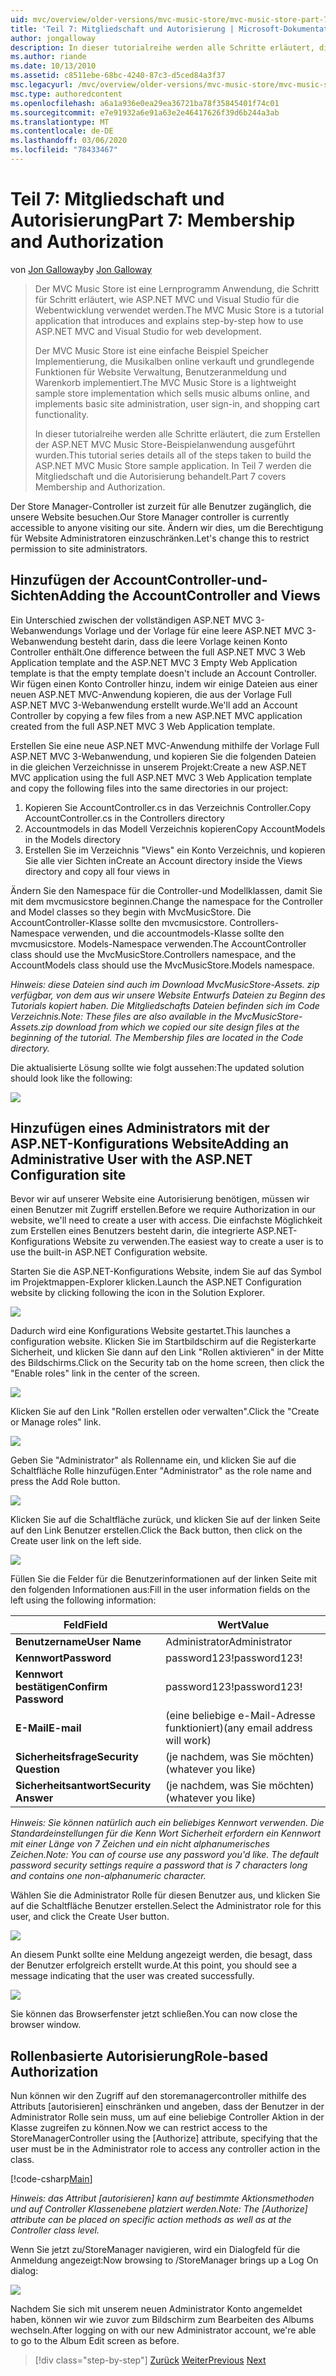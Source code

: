 ```yaml
---
uid: mvc/overview/older-versions/mvc-music-store/mvc-music-store-part-7
title: 'Teil 7: Mitgliedschaft und Autorisierung | Microsoft-Dokumentation'
author: jongalloway
description: In dieser tutorialreihe werden alle Schritte erläutert, die zum Erstellen der ASP.NET MVC Music Store-Beispielanwendung ausgeführt wurden. In Teil 7 werden die Mitgliedschaft und die Autorisierung behandelt.
ms.author: riande
ms.date: 10/13/2010
ms.assetid: c8511ebe-68bc-4240-87c3-d5ced84a3f37
msc.legacyurl: /mvc/overview/older-versions/mvc-music-store/mvc-music-store-part-7
msc.type: authoredcontent
ms.openlocfilehash: a6a1a936e0ea29ea36721ba78f35845401f74c01
ms.sourcegitcommit: e7e91932a6e91a63e2e46417626f39d6b244a3ab
ms.translationtype: MT
ms.contentlocale: de-DE
ms.lasthandoff: 03/06/2020
ms.locfileid: "78433467"
---
```

# <a name="part-7-membership-and-authorization"></a><span data-ttu-id="6a46b-104">Teil 7: Mitgliedschaft und Autorisierung</span><span class="sxs-lookup"><span data-stu-id="6a46b-104">Part 7: Membership and Authorization</span></span>

<span data-ttu-id="6a46b-105">von [Jon Galloway](https://github.com/jongalloway)</span><span class="sxs-lookup"><span data-stu-id="6a46b-105">by [Jon Galloway](https://github.com/jongalloway)</span></span>

> <span data-ttu-id="6a46b-106">Der MVC Music Store ist eine Lernprogramm Anwendung, die Schritt für Schritt erläutert, wie ASP.NET MVC und Visual Studio für die Webentwicklung verwendet werden.</span><span class="sxs-lookup"><span data-stu-id="6a46b-106">The MVC Music Store is a tutorial application that introduces and explains step-by-step how to use ASP.NET MVC and Visual Studio for web development.</span></span>  
>   
> <span data-ttu-id="6a46b-107">Der MVC Music Store ist eine einfache Beispiel Speicher Implementierung, die Musikalben online verkauft und grundlegende Funktionen für Website Verwaltung, Benutzeranmeldung und Warenkorb implementiert.</span><span class="sxs-lookup"><span data-stu-id="6a46b-107">The MVC Music Store is a lightweight sample store implementation which sells music albums online, and implements basic site administration, user sign-in, and shopping cart functionality.</span></span>  
>   
> <span data-ttu-id="6a46b-108">In dieser tutorialreihe werden alle Schritte erläutert, die zum Erstellen der ASP.NET MVC Music Store-Beispielanwendung ausgeführt wurden.</span><span class="sxs-lookup"><span data-stu-id="6a46b-108">This tutorial series details all of the steps taken to build the ASP.NET MVC Music Store sample application.</span></span> <span data-ttu-id="6a46b-109">In Teil 7 werden die Mitgliedschaft und die Autorisierung behandelt.</span><span class="sxs-lookup"><span data-stu-id="6a46b-109">Part 7 covers Membership and Authorization.</span></span>

<span data-ttu-id="6a46b-110">Der Store Manager-Controller ist zurzeit für alle Benutzer zugänglich, die unsere Website besuchen.</span><span class="sxs-lookup"><span data-stu-id="6a46b-110">Our Store Manager controller is currently accessible to anyone visiting our site.</span></span> <span data-ttu-id="6a46b-111">Ändern wir dies, um die Berechtigung für Website Administratoren einzuschränken.</span><span class="sxs-lookup"><span data-stu-id="6a46b-111">Let's change this to restrict permission to site administrators.</span></span>

## <a name="adding-the-accountcontroller-and-views"></a><span data-ttu-id="6a46b-112">Hinzufügen der AccountController-und-Sichten</span><span class="sxs-lookup"><span data-stu-id="6a46b-112">Adding the AccountController and Views</span></span>

<span data-ttu-id="6a46b-113">Ein Unterschied zwischen der vollständigen ASP.NET MVC 3-Webanwendungs Vorlage und der Vorlage für eine leere ASP.NET MVC 3-Webanwendung besteht darin, dass die leere Vorlage keinen Konto Controller enthält.</span><span class="sxs-lookup"><span data-stu-id="6a46b-113">One difference between the full ASP.NET MVC 3 Web Application template and the ASP.NET MVC 3 Empty Web Application template is that the empty template doesn't include an Account Controller.</span></span> <span data-ttu-id="6a46b-114">Wir fügen einen Konto Controller hinzu, indem wir einige Dateien aus einer neuen ASP.NET MVC-Anwendung kopieren, die aus der Vorlage Full ASP.NET MVC 3-Webanwendung erstellt wurde.</span><span class="sxs-lookup"><span data-stu-id="6a46b-114">We'll add an Account Controller by copying a few files from a new ASP.NET MVC application created from the full ASP.NET MVC 3 Web Application template.</span></span>

<span data-ttu-id="6a46b-115">Erstellen Sie eine neue ASP.NET MVC-Anwendung mithilfe der Vorlage Full ASP.NET MVC 3-Webanwendung, und kopieren Sie die folgenden Dateien in die gleichen Verzeichnisse in unserem Projekt:</span><span class="sxs-lookup"><span data-stu-id="6a46b-115">Create a new ASP.NET MVC application using the full ASP.NET MVC 3 Web Application template and copy the following files into the same directories in our project:</span></span>

1. <span data-ttu-id="6a46b-116">Kopieren Sie AccountController.cs in das Verzeichnis Controller.</span><span class="sxs-lookup"><span data-stu-id="6a46b-116">Copy AccountController.cs in the Controllers directory</span></span>
2. <span data-ttu-id="6a46b-117">Accountmodels in das Modell Verzeichnis kopieren</span><span class="sxs-lookup"><span data-stu-id="6a46b-117">Copy AccountModels in the Models directory</span></span>
3. <span data-ttu-id="6a46b-118">Erstellen Sie im Verzeichnis "Views" ein Konto Verzeichnis, und kopieren Sie alle vier Sichten in</span><span class="sxs-lookup"><span data-stu-id="6a46b-118">Create an Account directory inside the Views directory and copy all four views in</span></span>

<span data-ttu-id="6a46b-119">Ändern Sie den Namespace für die Controller-und Modellklassen, damit Sie mit dem mvcmusicstore beginnen.</span><span class="sxs-lookup"><span data-stu-id="6a46b-119">Change the namespace for the Controller and Model classes so they begin with MvcMusicStore.</span></span> <span data-ttu-id="6a46b-120">Die AccountController-Klasse sollte den mvcmusicstore. Controllers-Namespace verwenden, und die accountmodels-Klasse sollte den mvcmusicstore. Models-Namespace verwenden.</span><span class="sxs-lookup"><span data-stu-id="6a46b-120">The AccountController class should use the MvcMusicStore.Controllers namespace, and the AccountModels class should use the MvcMusicStore.Models namespace.</span></span>

<span data-ttu-id="6a46b-121">*Hinweis: diese Dateien sind auch im Download MvcMusicStore-Assets. zip verfügbar, von dem aus wir unsere Website Entwurfs Dateien zu Beginn des Tutorials kopiert haben. Die Mitgliedschafts Dateien befinden sich im Code Verzeichnis.*</span><span class="sxs-lookup"><span data-stu-id="6a46b-121">*Note: These files are also available in the MvcMusicStore-Assets.zip download from which we copied our site design files at the beginning of the tutorial. The Membership files are located in the Code directory.*</span></span>

<span data-ttu-id="6a46b-122">Die aktualisierte Lösung sollte wie folgt aussehen:</span><span class="sxs-lookup"><span data-stu-id="6a46b-122">The updated solution should look like the following:</span></span>

![](mvc-music-store-part-7/_static/image1.png)

## <a name="adding-an-administrative-user-with-the-aspnet-configuration-site"></a><span data-ttu-id="6a46b-123">Hinzufügen eines Administrators mit der ASP.NET-Konfigurations Website</span><span class="sxs-lookup"><span data-stu-id="6a46b-123">Adding an Administrative User with the ASP.NET Configuration site</span></span>

<span data-ttu-id="6a46b-124">Bevor wir auf unserer Website eine Autorisierung benötigen, müssen wir einen Benutzer mit Zugriff erstellen.</span><span class="sxs-lookup"><span data-stu-id="6a46b-124">Before we require Authorization in our website, we'll need to create a user with access.</span></span> <span data-ttu-id="6a46b-125">Die einfachste Möglichkeit zum Erstellen eines Benutzers besteht darin, die integrierte ASP.NET-Konfigurations Website zu verwenden.</span><span class="sxs-lookup"><span data-stu-id="6a46b-125">The easiest way to create a user is to use the built-in ASP.NET Configuration website.</span></span>

<span data-ttu-id="6a46b-126">Starten Sie die ASP.NET-Konfigurations Website, indem Sie auf das Symbol im Projektmappen-Explorer klicken.</span><span class="sxs-lookup"><span data-stu-id="6a46b-126">Launch the ASP.NET Configuration website by clicking following the icon in the Solution Explorer.</span></span>

![](mvc-music-store-part-7/_static/image2.png)

<span data-ttu-id="6a46b-127">Dadurch wird eine Konfigurations Website gestartet.</span><span class="sxs-lookup"><span data-stu-id="6a46b-127">This launches a configuration website.</span></span> <span data-ttu-id="6a46b-128">Klicken Sie im Startbildschirm auf die Registerkarte Sicherheit, und klicken Sie dann auf den Link "Rollen aktivieren" in der Mitte des Bildschirms.</span><span class="sxs-lookup"><span data-stu-id="6a46b-128">Click on the Security tab on the home screen, then click the "Enable roles" link in the center of the screen.</span></span>

![](mvc-music-store-part-7/_static/image3.png)

<span data-ttu-id="6a46b-129">Klicken Sie auf den Link "Rollen erstellen oder verwalten".</span><span class="sxs-lookup"><span data-stu-id="6a46b-129">Click the "Create or Manage roles" link.</span></span>

![](mvc-music-store-part-7/_static/image4.png)

<span data-ttu-id="6a46b-130">Geben Sie "Administrator" als Rollenname ein, und klicken Sie auf die Schaltfläche Rolle hinzufügen.</span><span class="sxs-lookup"><span data-stu-id="6a46b-130">Enter "Administrator" as the role name and press the Add Role button.</span></span>

![](mvc-music-store-part-7/_static/image5.png)

<span data-ttu-id="6a46b-131">Klicken Sie auf die Schaltfläche zurück, und klicken Sie auf der linken Seite auf den Link Benutzer erstellen.</span><span class="sxs-lookup"><span data-stu-id="6a46b-131">Click the Back button, then click on the Create user link on the left side.</span></span>

![](mvc-music-store-part-7/_static/image6.png)

<span data-ttu-id="6a46b-132">Füllen Sie die Felder für die Benutzerinformationen auf der linken Seite mit den folgenden Informationen aus:</span><span class="sxs-lookup"><span data-stu-id="6a46b-132">Fill in the user information fields on the left using the following information:</span></span>

| <span data-ttu-id="6a46b-133">**Feld**</span><span class="sxs-lookup"><span data-stu-id="6a46b-133">**Field**</span></span> | <span data-ttu-id="6a46b-134">**Wert**</span><span class="sxs-lookup"><span data-stu-id="6a46b-134">**Value**</span></span> |
| --- | --- |
| <span data-ttu-id="6a46b-135">**Benutzername**</span><span class="sxs-lookup"><span data-stu-id="6a46b-135">**User Name**</span></span> | <span data-ttu-id="6a46b-136">Administrator</span><span class="sxs-lookup"><span data-stu-id="6a46b-136">Administrator</span></span> |
| <span data-ttu-id="6a46b-137">**Kennwort**</span><span class="sxs-lookup"><span data-stu-id="6a46b-137">**Password**</span></span> | <span data-ttu-id="6a46b-138">password123!</span><span class="sxs-lookup"><span data-stu-id="6a46b-138">password123!</span></span> |
| <span data-ttu-id="6a46b-139">**Kennwort bestätigen**</span><span class="sxs-lookup"><span data-stu-id="6a46b-139">**Confirm Password**</span></span> | <span data-ttu-id="6a46b-140">password123!</span><span class="sxs-lookup"><span data-stu-id="6a46b-140">password123!</span></span> |
| <span data-ttu-id="6a46b-141">**E-Mail**</span><span class="sxs-lookup"><span data-stu-id="6a46b-141">**E-mail**</span></span> | <span data-ttu-id="6a46b-142">(eine beliebige e-Mail-Adresse funktioniert)</span><span class="sxs-lookup"><span data-stu-id="6a46b-142">(any email address will work)</span></span> |
| <span data-ttu-id="6a46b-143">**Sicherheitsfrage**</span><span class="sxs-lookup"><span data-stu-id="6a46b-143">**Security Question**</span></span> | <span data-ttu-id="6a46b-144">(je nachdem, was Sie möchten)</span><span class="sxs-lookup"><span data-stu-id="6a46b-144">(whatever you like)</span></span> |
| <span data-ttu-id="6a46b-145">**Sicherheitsantwort**</span><span class="sxs-lookup"><span data-stu-id="6a46b-145">**Security Answer**</span></span> | <span data-ttu-id="6a46b-146">(je nachdem, was Sie möchten)</span><span class="sxs-lookup"><span data-stu-id="6a46b-146">(whatever you like)</span></span> |

<span data-ttu-id="6a46b-147">*Hinweis: Sie können natürlich auch ein beliebiges Kennwort verwenden. Die Standardeinstellungen für die Kenn Wort Sicherheit erfordern ein Kennwort mit einer Länge von 7 Zeichen und ein nicht alphanumerisches Zeichen.*</span><span class="sxs-lookup"><span data-stu-id="6a46b-147">*Note: You can of course use any password you'd like. The default password security settings require a password that is 7 characters long and contains one non-alphanumeric character.*</span></span>

<span data-ttu-id="6a46b-148">Wählen Sie die Administrator Rolle für diesen Benutzer aus, und klicken Sie auf die Schaltfläche Benutzer erstellen.</span><span class="sxs-lookup"><span data-stu-id="6a46b-148">Select the Administrator role for this user, and click the Create User button.</span></span>

![](mvc-music-store-part-7/_static/image7.png)

<span data-ttu-id="6a46b-149">An diesem Punkt sollte eine Meldung angezeigt werden, die besagt, dass der Benutzer erfolgreich erstellt wurde.</span><span class="sxs-lookup"><span data-stu-id="6a46b-149">At this point, you should see a message indicating that the user was created successfully.</span></span>

![](mvc-music-store-part-7/_static/image8.png)

<span data-ttu-id="6a46b-150">Sie können das Browserfenster jetzt schließen.</span><span class="sxs-lookup"><span data-stu-id="6a46b-150">You can now close the browser window.</span></span>

## <a name="role-based-authorization"></a><span data-ttu-id="6a46b-151">Rollenbasierte Autorisierung</span><span class="sxs-lookup"><span data-stu-id="6a46b-151">Role-based Authorization</span></span>

<span data-ttu-id="6a46b-152">Nun können wir den Zugriff auf den storemanagercontroller mithilfe des Attributs [autorisieren] einschränken und angeben, dass der Benutzer in der Administrator Rolle sein muss, um auf eine beliebige Controller Aktion in der Klasse zugreifen zu können.</span><span class="sxs-lookup"><span data-stu-id="6a46b-152">Now we can restrict access to the StoreManagerController using the [Authorize] attribute, specifying that the user must be in the Administrator role to access any controller action in the class.</span></span>

[!code-csharp[Main](mvc-music-store-part-7/samples/sample1.cs)]

<span data-ttu-id="6a46b-153">*Hinweis: das Attribut [autorisieren] kann auf bestimmte Aktionsmethoden und auf Controller Klassenebene platziert werden.*</span><span class="sxs-lookup"><span data-stu-id="6a46b-153">*Note: The [Authorize] attribute can be placed on specific action methods as well as at the Controller class level.*</span></span>

<span data-ttu-id="6a46b-154">Wenn Sie jetzt zu/StoreManager navigieren, wird ein Dialogfeld für die Anmeldung angezeigt:</span><span class="sxs-lookup"><span data-stu-id="6a46b-154">Now browsing to /StoreManager brings up a Log On dialog:</span></span>

![](mvc-music-store-part-7/_static/image9.png)

<span data-ttu-id="6a46b-155">Nachdem Sie sich mit unserem neuen Administrator Konto angemeldet haben, können wir wie zuvor zum Bildschirm zum Bearbeiten des Albums wechseln.</span><span class="sxs-lookup"><span data-stu-id="6a46b-155">After logging on with our new Administrator account, we're able to go to the Album Edit screen as before.</span></span>

> [!div class="step-by-step"]
> <span data-ttu-id="6a46b-156">[Zurück](mvc-music-store-part-6.md)
> [Weiter](mvc-music-store-part-8.md)</span><span class="sxs-lookup"><span data-stu-id="6a46b-156">[Previous](mvc-music-store-part-6.md)
[Next](mvc-music-store-part-8.md)</span></span>
